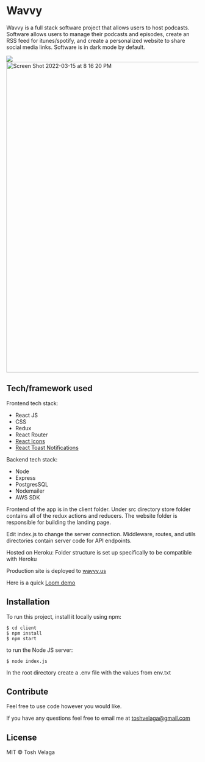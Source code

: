 # Wavvy

Wavvy is a full stack software project that allows users to host podcasts. Software allows users to manage their podcasts and episodes, create an RSS feed for itunes/spotify, and create a personalized website to share social media links. Software is in dark mode by default.

<span style="display:block" class="note">
  <img src="https://voiceblasts1.s3.amazonaws.com/Screen+Shot+2021-02-14+at+10.55.07+AM.png">
</span>

<img width="812" alt="Screen Shot 2022-03-15 at 8 16 20 PM" src="https://user-images.githubusercontent.com/38474161/158503551-c6ea7fd3-2342-4556-8305-fc33ebda8748.png">


## Tech/framework used

Frontend tech stack:

- React JS
- CSS
- Redux
- React Router
- [React Icons](https://react-icons.github.io/react-icons/)
- [React Toast Notifications](https://jossmac.github.io/react-toast-notifications/)

Backend tech stack:

- Node
- Express
- PostgresSQL
- Nodemailer
- AWS SDK

Frontend of the app is in the client folder. Under src directory store folder contains all of the redux actions and reducers. The website folder is responsible for building the landing page.

Edit index.js to change the server connection. Middleware, routes, and utils directories contain server code for API endpoints.

Hosted on Heroku: Folder structure is set up specifically to be compatible with Heroku

Production site is deployed to [wavvy.us](https://www.wavvy.us/) 

Here is a quick [Loom demo](https://www.loom.com/share/b46061898fc54d15870cd734b96886a6) 

## Installation

To run this project, install it locally using npm:

```
$ cd client
$ npm install
$ npm start
```

to run the Node JS server:

```
$ node index.js
```

In the root directory create a .env file with the values from env.txt

## Contribute

Feel free to use code however you would like.

If you have any questions feel free to email me at toshvelaga@gmail.com

## License

MIT © Tosh Velaga
